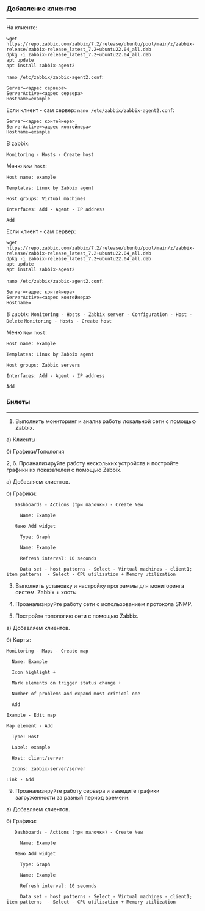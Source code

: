 ### Добавление клиентов
---
На клиенте:
```
wget https://repo.zabbix.com/zabbix/7.2/release/ubuntu/pool/main/z/zabbix-release/zabbix-release_latest_7.2+ubuntu22.04_all.deb
dpkg -i zabbix-release_latest_7.2+ubuntu22.04_all.deb
apt update 
apt install zabbix-agent2
```
`nano /etc/zabbix/zabbix-agent2.conf`:
```
Server=<адрес сервера>
ServerActive=<адрес сервера>
Hostname=example
```
Если клиент - сам сервер:
`nano /etc/zabbix/zabbix-agent2.conf`:
```
Server=<адрес контейнера>
ServerActive=<адрес контейнера>
Hostname=example
```

В zabbix:

  `Monitoring - Hosts - Create host`

Меню `New host`: 
    
    Host name: example
  
    Templates: Linux by Zabbix agent
  
    Host groups: Virtual machines
  
    Interfaces: Add - Agent - IP address
  
    Add

Если клиент - сам сервер:
```
wget https://repo.zabbix.com/zabbix/7.2/release/ubuntu/pool/main/z/zabbix-release/zabbix-release_latest_7.2+ubuntu22.04_all.deb
dpkg -i zabbix-release_latest_7.2+ubuntu22.04_all.deb
apt update 
apt install zabbix-agent2
```
`nano /etc/zabbix/zabbix-agent2.conf`:
```
Server=<адрес контейнера>
ServerActive=<адрес контейнера>
Hostname=
```
В zabbix:
  `Monitoring - Hosts - Zabbix server - Configuration - Host - Delete`
  `Monitoring - Hosts - Create host`

Меню `New host`: 
    
    Host name: example
  
    Templates: Linux by Zabbix agent
  
    Host groups: Zabbix servers
  
    Interfaces: Add - Agent - IP address
  
    Add

### Билеты
---
1. Выполнить мониторинг и анализ работы локальной сети с помощью Zabbix.

  а) Клиенты
   
  б) Графики/Топология

2, 6. Проанализируйте работу нескольких устройств и постройте графики их показателей с помощью Zabbix. 

  а) Добавляем клиентов.
  
  б) Графики:

       Dashboards - Actions (три палочки) - Create New
     
         Name: Example
     
       Меню Add widget
     
         Type: Graph
     
         Name: Example
     
         Refresh interval: 10 seconds
     
         Data set - host patterns - Select - Virtual machines - client1; item patterns  - Select - CPU utilization + Memory utilization
         
3. Выполнить установку и настройку программы для мониторинга систем.
   Zabbix + хосты

5. Проанализируйте работу сети с использованием протокола SNMP.


7. Постройте топологию сети с помощью Zabbix.

  а) Добавляем клиентов. 

  б) Карты:
  
    Monitoring - Maps - Create map
    
      Name: Example
      
      Icon highlight + 
      
      Mark elements on trigger status change +
      
      Number of problems and expand most critical one
      
      Add
      
    Example - Edit map 
    
    Map element - Add 

      Type: Host

      Label: example

      Host: client/server

      Icons: zabbix-server/server

    Link - Add
9. Проанализируйте работу сервера и выведите графики загруженности за разный период времени.

  а) Добавляем клиентов.
  
  б) Графики:

       Dashboards - Actions (три палочки) - Create New
     
         Name: Example
     
       Меню Add widget
     
         Type: Graph
     
         Name: Example
     
         Refresh interval: 10 seconds
     
         Data set - host patterns - Select - Virtual machines - client1; item patterns  - Select - CPU utilization + Memory utilization

